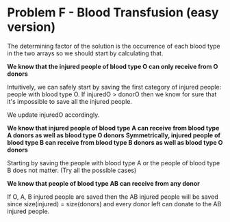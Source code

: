 #  Problem F - Blood Transfusion (easy version) 

The determining factor of the solution is the occurrence of each blood type in the two arrays so we should start by calculating that.

**We know that the injured people of blood type O can only receive from O donors**

Intuitively, we can safely start by saving the first category of injured people: people with blood type O. If injuredO > donorO then we know for sure that it's impossible to save all the injured people.

We update injuredO accordingly.

**We know that injured people of blood type A can receive from blood type A donors as well as blood type O donors**
**Symmetrically, injured people of blood type B can receive from blood type B donors as well as blood type O donors**   

Starting by saving the people with blood type A or the people of blood type B does not matter. (Try all the possible cases)

**We know that people of blood type AB can receive from any donor**

If O, A, B injured people are saved then the AB injured people will be saved since size(injured) = size(donors) and every donor left can donate to the AB injured people.
